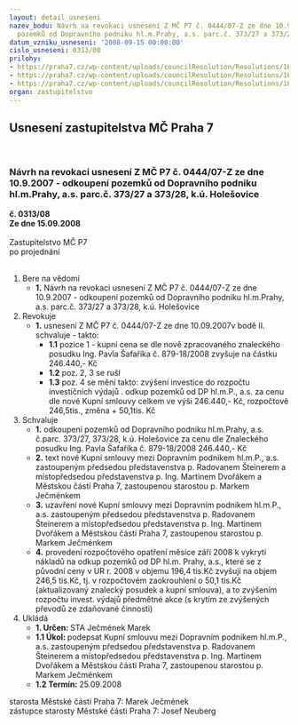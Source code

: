 ```yaml
---
layout: detail_usneseni
nazev_bodu: Návrh na revokaci usnesení Z MČ P7 č. 0444/07-Z ze dne 10.9.2007 - odkoupení
  pozemků od Dopravního podniku hl.m.Prahy, a.s. parc.č. 373/27 a 373/28, k.ú. Holešovice
datum_vzniku_usneseni: '2008-09-15 00:00:00'
cislo_usneseni: 0313/08
prilohy:
- https://praha7.cz/wp-content/uploads/councilResolution/Resolutions/16100/4-08-sml._d.p.,_a.s.doc
- https://praha7.cz/wp-content/uploads/councilResolution/Resolutions/16100/4-08-0444r.doc
- https://praha7.cz/wp-content/uploads/councilResolution/Resolutions/16100/4-08-usn._0919.doc
organ: zastupitelstvo
---
```

<div id="ucUsn_pList" class="usn">
	<span><h2>Usnesení zastupitelstva MČ Praha 7 </h2>
<br></span><div class="standBody">
<span><h3>Návrh na revokaci usnesení Z MČ P7 č. 0444/07-Z ze dne 10.9.2007 - odkoupení pozemků od Dopravního podniku hl.m.Prahy, a.s. parc.č. 373/27 a 373/28, k.ú. Holešovice</h3></span><div class="center">
		<strong>č. 0313/08</strong><br>
	</div>
<div class="center">
		<strong>Ze dne 15.09.2008</strong><br><br>
	</div>Zastupitelstvo MČ P7<br> po projednání<br><br><ol>
<li>Bere na vědomí<ul><li>
<strong>1.</strong> Návrh na revokaci usnesení Z MČ P7 č. 0444/07-Z ze dne 10.9.2007 - odkoupení pozemků od Dopravního podniku hl.m.Prahy, a.s. parc.č. 373/27 a 373/28, k.ú. Holešovice</li></ul>
</li>
<li>Revokuje<ul><li>
<strong>1.</strong> usnesení Z MČ P7 č. 0444/07-Z ze dne 10.09.2007v bodě II. schvaluje -  takto: <ul>
<li>
<strong>1.1</strong> pozice 1 - kupní cena se dle nově zpracovaného znaleckého posudku Ing. Pavla Šafaříka č. 879-18/2008  zvyšuje na částku 246.440,- Kč </li>
<li>
<strong>1.2</strong> poz. 2, 3 se ruší</li>
<li>
<strong>1.3</strong> poz. 4 se mění takto: zvýšení investice do rozpočtu investičních výdajů . odkup pozemků od DP hl.m.P., a.s. za cenu dle nové Kupní smlouvy celkem ve výši 246.440,- Kč, rozpočtově 246,5tis., změna + 50,1tis. Kč</li>
</ul>
</li></ul>
</li>
<li>Schvaluje<ul>
<li>
<strong>1.</strong> odkoupení pozemků od Dopravního podniku hl.m.Prahy, a.s. č.parc. 373/27, 373/28, k.ú. Holešovice za cenu dle Znaleckého posudku Ing. Pavla Šafaříka č. 879-18/2008 246.440,- Kč</li>
<li>
<strong>2.</strong> text nové Kupní smlouvy mezi Dopravním podnikem hl.m.P., a.s. zastoupeným předsedou představenstva p. Radovanem Šteinerem a místopředsedou představenstva p. Ing. Martinem Dvořákem a Městskou částí Praha 7, zastoupenou starostou p. Markem Ječménkem</li>
<li>
<strong>3.</strong> uzavření nové Kupní smlouvy mezi Dopravním podnikem hl.m.P., a.s. zastoupeným předsedou představenstva p. Radovanem Šteinerem a místopředsedou představenstva p. Ing. Martinem Dvořákem a Městskou částí Praha 7, zastoupenou starostou p. Markem Ječménkem</li>
<li>
<strong>4.</strong> provedení  rozpočtového opatření měsíce září 2008 k vykrytí nákladů na odkup pozemků od DP hl.m. Prahy, a.s.,  které se z původní ceny v UR r. 2008 v objemu 196,4 tis.Kč zvyšují na objem 246,5 tis.Kč, tj. v rozpočtovém zaokrouhlení o 50,1 tis.Kč (aktualizovaný znalecký posudek a kupní smlouva), a to  zvýšením   rozpočtu invest. výdajů předmětné akce (s krytím  ze zvýšených převodů ze zdaňované činnosti) </li>
</ul>
</li>
<li>Ukládá<ul>
<li>
<strong>1. Určen: </strong>STA Ječmének Marek</li>
<li>
<strong>1.1 Úkol: </strong>podepsat Kupní smlouvu mezi Dopravním podnikem hl.m.P., a.s. zastoupeným předsedou představenstva p. Radovanem Šteinerem a místopředsedou představenstva p. Ing. Martinem Dvořákem a Městskou částí Praha 7, zastoupenou starostou p. Markem Ječménkem</li>
<li>
<strong>1.2 Termín: </strong>25.09.2008</li>
</ul>
</li>
</ol>starosta Městské části Praha 7: Marek Ječmének<br>zástupce starosty Městské části Praha 7: Josef Neuberg
</div>
</div>